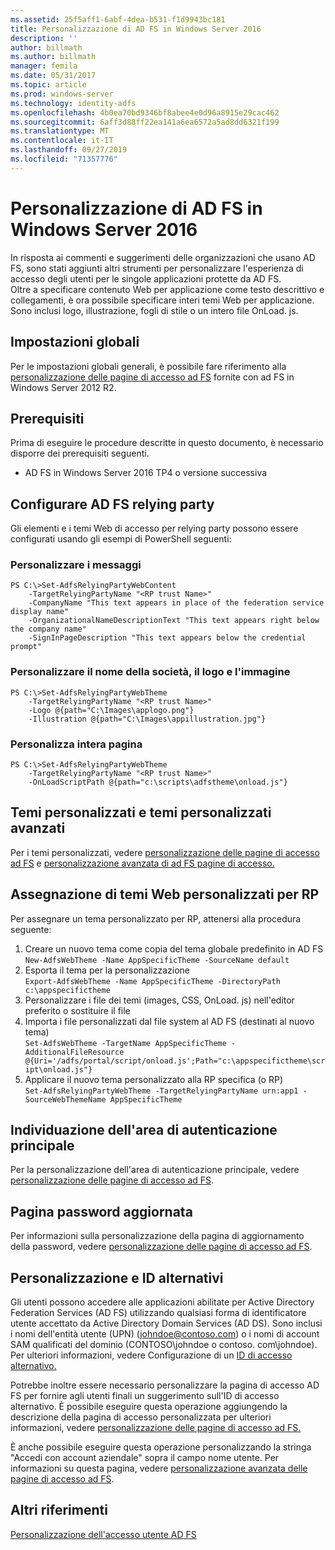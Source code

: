```yaml
---
ms.assetid: 25f5aff1-6abf-4dea-b531-f1d9943bc181
title: Personalizzazione di AD FS in Windows Server 2016
description: ''
author: billmath
ms.author: billmath
manager: femila
ms.date: 05/31/2017
ms.topic: article
ms.prod: windows-server
ms.technology: identity-adfs
ms.openlocfilehash: 4b0ea70bd9346bf8abee4e0d96a8915e29cac462
ms.sourcegitcommit: 6aff3d88ff22ea141a6ea6572a5ad8dd6321f199
ms.translationtype: MT
ms.contentlocale: it-IT
ms.lasthandoff: 09/27/2019
ms.locfileid: "71357776"
---
```

# <a name="ad-fs-customization-in-windows-server-2016"></a>Personalizzazione di AD FS in Windows Server 2016


In risposta ai commenti e suggerimenti delle organizzazioni che usano AD FS, sono stati aggiunti altri strumenti per personalizzare l'esperienza di accesso degli utenti per le singole applicazioni protette da AD FS.  
Oltre a specificare contenuto Web per applicazione come testo descrittivo e collegamenti, è ora possibile specificare interi temi Web per applicazione.  Sono inclusi logo, illustrazione, fogli di stile o un intero file OnLoad. js.  
  
## <a name="global-settings"></a>Impostazioni globali    
Per le impostazioni globali generali, è possibile fare riferimento alla [personalizzazione delle pagine di accesso ad FS](https://technet.microsoft.com/library/dn280950.aspx) fornite con ad FS in Windows Server 2012 R2.  
  
## <a name="pre-requisites"></a>Prerequisiti  
Prima di eseguire le procedure descritte in questo documento, è necessario disporre dei prerequisiti seguenti.  
  
-   AD FS in Windows Server 2016 TP4 o versione successiva  
  
## <a name="configure-ad-fs-relying-parties"></a>Configurare AD FS relying party  
Gli elementi e i temi Web di accesso per relying party possono essere configurati usando gli esempi di PowerShell seguenti:  
  
### <a name="customize-messages"></a>Personalizzare i messaggi  
  
```  
PS C:\>Set-AdfsRelyingPartyWebContent  
    -TargetRelyingPartyName "<RP trust Name>"  
    -CompanyName "This text appears in place of the federation service display name"  
    -OrganizationalNameDescriptionText "This text appears right below the company name"  
    -SignInPageDescription "This text appears below the credential prompt"  
```  
  
### <a name="customize-company-name-logo-and-image"></a>Personalizzare il nome della società, il logo e l'immagine  
  
```  
PS C:\>Set-AdfsRelyingPartyWebTheme  
    -TargetRelyingPartyName "<RP trust Name>"  
    -Logo @{path="C:\Images\applogo.png"}  
    -Illustration @{path="C:\Images\appillustration.jpg"}  
```  
  
### <a name="customize-entire-page"></a>Personalizza intera pagina  
  
```  
PS C:\>Set-AdfsRelyingPartyWebTheme  
    -TargetRelyingPartyName "<RP trust Name>"  
    -OnLoadScriptPath @{path="c:\scripts\adfstheme\onload.js"}  
```  
  
## <a name="custom-themes-and-advanced-custom-themes"></a>Temi personalizzati e temi personalizzati avanzati  
  
Per i temi personalizzati, vedere [personalizzazione delle pagine di accesso ad FS](https://technet.microsoft.com/library/dn280950.aspx) e [personalizzazione avanzata di ad FS pagine di accesso.](https://technet.microsoft.com/library/dn636121.aspx)  
  
## <a name="assigning-custom-web-themes-per-rp"></a>Assegnazione di temi Web personalizzati per RP  
  
Per assegnare un tema personalizzato per RP, attenersi alla procedura seguente:  
  
1. Creare un nuovo tema come copia del tema globale predefinito in AD FS  
`New-AdfsWebTheme -Name AppSpecificTheme -SourceName default`  
2. Esporta il tema per la personalizzazione  
`Export-AdfsWebTheme -Name AppSpecificTheme -DirectoryPath c:\appspecifictheme`  
3. Personalizzare i file dei temi (images, CSS, OnLoad. js) nell'editor preferito o sostituire il file  
4. Importa i file personalizzati dal file system al AD FS (destinati al nuovo tema)  
`Set-AdfsWebTheme -TargetName AppSpecificTheme -AdditionalFileResource @{Uri='/adfs/portal/script/onload.js';Path="c:\appspecifictheme\script\onload.js"}`  
5. Applicare il nuovo tema personalizzato alla RP specifica (o RP)  
`Set-AdfsRelyingPartyWebTheme -TargetRelyingPartyName urn:app1 -SourceWebThemeName AppSpecificTheme`  
  
## <a name="home-realm-discovery"></a>Individuazione dell'area di autenticazione principale  
Per la personalizzazione dell'area di autenticazione principale, vedere [personalizzazione delle pagine di accesso ad FS](https://technet.microsoft.com/library/dn280950.aspx).  
  
## <a name="updated-password-page"></a>Pagina password aggiornata  
Per informazioni sulla personalizzazione della pagina di aggiornamento della password, vedere [personalizzazione delle pagine di accesso ad FS](https://technet.microsoft.com/library/dn280950.aspx).  
  
## <a name="customizing-and-alternate-ids"></a>Personalizzazione e ID alternativi  
Gli utenti possono accedere alle applicazioni abilitate per Active Directory Federation Services (AD FS) utilizzando qualsiasi forma di identificatore utente accettato da Active Directory Domain Services (AD DS). Sono inclusi i nomi dell'entità utente (UPN) (johndoe@contoso.com) o i nomi di account SAM qualificati del dominio (CONTOSO\johndoe o contoso. com\johndoe).  Per ulteriori informazioni, vedere Configurazione di un [ID di accesso alternativo.](Configuring-Alternate-Login-ID.md)  
  
Potrebbe inoltre essere necessario personalizzare la pagina di accesso AD FS per fornire agli utenti finali un suggerimento sull'ID di accesso alternativo. È possibile eseguire questa operazione aggiungendo la descrizione della pagina di accesso personalizzata per ulteriori informazioni, vedere [personalizzazione delle pagine di accesso ad FS.](https://technet.microsoft.com/library/dn280950.aspx)   
  
È anche possibile eseguire questa operazione personalizzando la stringa "Accedi con account aziendale" sopra il campo nome utente.  Per informazioni su questa pagina, vedere [personalizzazione avanzata delle pagine di accesso ad FS](https://technet.microsoft.com/library/dn636121.aspx).  

## <a name="additional-references"></a>Altri riferimenti 
[Personalizzazione dell'accesso utente AD FS](AD-FS-user-sign-in-customization.md)  
